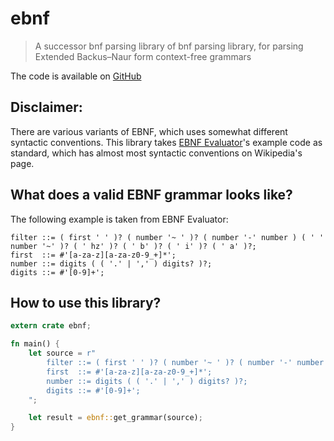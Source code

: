 # ebnf

> A successor bnf parsing library of bnf parsing library, for parsing Extended Backus–Naur form context-free grammars

The code is available on [GitHub](https://github.com/ChAoSUnItY/ebnf)

## Disclaimer:
There are various variants of EBNF, which uses somewhat different syntactic conventions. This library 
takes [EBNF Evaluator](https://mdkrajnak.github.io/ebnftest/)'s example code as standard, which has 
almost most syntactic conventions on Wikipedia's page.

## What does a valid EBNF grammar looks like?

The following example is taken from EBNF Evaluator:

```ebnf
filter ::= ( first ' ' )? ( number '~ ' )? ( number '-' number ) ( ' ' number '~' )? ( ' hz' )? ( ' b' )? ( ' i' )? ( ' a' )?;
first  ::= #'[a-za-z][a-za-z0-9_+]*';
number ::= digits ( ( '.' | ',' ) digits? )?;
digits ::= #'[0-9]+';
```

## How to use this library?

```rust
extern crate ebnf;

fn main() {
    let source = r"
        filter ::= ( first ' ' )? ( number '~ ' )? ( number '-' number ) ( ' ' number '~' )? ( ' hz' )? ( ' b' )? ( ' i' )? ( ' a' )?;
        first  ::= #'[a-za-z][a-za-z0-9_+]*';
        number ::= digits ( ( '.' | ',' ) digits? )?;
        digits ::= #'[0-9]+';
    ";

    let result = ebnf::get_grammar(source);
}
```